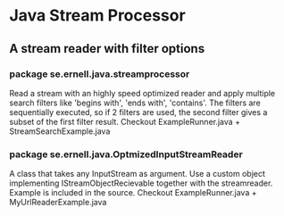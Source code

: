 # Java Stream Processor
## A stream reader with filter options

### package se.ernell.java.streamprocessor
Read a stream with an highly speed optimized reader and apply 
multiple search filters like 'begins with', 'ends with', 'contains'.
The filters are sequentially executed, so if 2 filters are used, the 
second filter gives a subset of the first filter result.
Checkout ExampleRunner.java + StreamSearchExample.java

### package se.ernell.java.OptmizedInputStreamReader
A class that takes any InputStream as argument.
Use a custom object implementing IStreamObjectRecievable together with 
the streamreader. Example is included in the source.
Checkout ExampleRunner.java + MyUrlReaderExample.java
